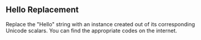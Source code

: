 ## Hello Replacement

Replace the "Hello" string with an instance created out of its corresponding Unicode scalars. You can find the appropriate codes on the internet.
